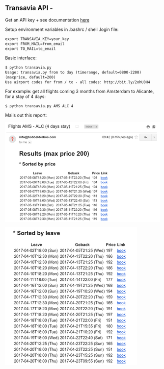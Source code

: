 ## Transavia API - 

Get an API key + see documentation [here](https://developer.transavia.com)

Setup environment variables in .bashrc / shell .login file: 

	export TRANSAVIA_KEY=your_key
	export FROM_MAIL=from_email
	export TO_MAIL=to_email

Basic interface:

	$ python transavia.py
	Usage: transavia.py from to day (timerange, default=0800-2200) (maxprice, default=200)
	Use airport codes for from / to - all codes: http://bit.ly/2ohU0H4

For example: get all flights coming 3 months from Amsterdam to Alicante, for a stay of 4 days:

	$ python transavia.py AMS ALC 4

Mails out this report:

![example email](printscreens/email1.png)

![example email](printscreens/email2.png)
